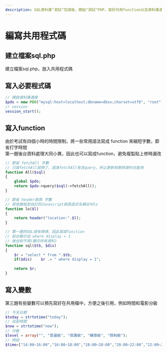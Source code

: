 ```yaml
---
description: SQL資料庫"測試"完成後，開始"測試"PHP，寫好共用function以及資料庫連接、session等程式碼
---
```


# 編寫共用程式碼

## 建立檔案sql.php

建立檔案sql.php，放入共用程式碼

## 寫入必要程式碼

```php
// 開啟資料庫連接
$pdo = new PDO("mysql:host=localhost;dbname=dbxx;charset=utf8", "root", "");
// session
session_start();
```

## 寫入function

由於考試有四個小時的時間限制，將一些常用語法寫成 function 來縮短字數，節省打字時間  
第一題後台資料處理大同小異，因此也可以寫成function，避免複製貼上修時漏改  
```php
// 節省 fetchAll 字數
// 只寫fetchAll就夠了，因為fetchAll有含query，所以更新和刪除資料也能用
function All($sql)
{
	global $pdo;
	return $pdo->query($sql)->fetchAll();
}

// 節省 header跳頁 字數
// 其他題版型自訂的Javascript跳頁函式名稱也叫lo
function lo($l)
{
	return header("location:".$l);
}

// 第一題的SQL很有規律，因此寫成function
// 前台顯示加 where display = 1
// 後台則不用(顯示所有資料)
function sql($tb, $dis)
{
	$r = "select * from ".$tb;
	if($dis) 	$r .= " where display = 1";
	
	return $r;
}
```

## 寫入變數
第三題有些變數可以預先寫好在共用檔中，方便之後引用，例如時間和電影分級  
```php
// 今天日期
$today = strtotime("today");
// 目前時間
$now = strtotime("now");
// 分級
$level = array("", "普遍級", "保護級", "輔導級", "限制級");
// 時段
$time=["14:00~16:00","16:00~18:00","18:00~20:00","20:00~22:00","22:00~24:00"];
```
